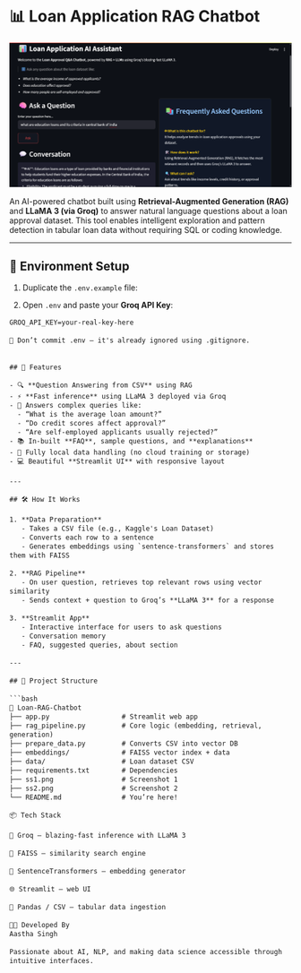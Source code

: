 # 📊 Loan Application RAG Chatbot

![ss1](ss1.png)

An AI-powered chatbot built using **Retrieval-Augmented Generation (RAG)** and **LLaMA 3 (via Groq)** to answer natural language questions about a loan approval dataset. This tool enables intelligent exploration and pattern detection in tabular loan data without requiring SQL or coding knowledge.

---

## 🔑 Environment Setup

1. Duplicate the `.env.example` file:


2. Open `.env` and paste your **Groq API Key**:

```env
GROQ_API_KEY=your-real-key-here

📌 Don’t commit .env — it's already ignored using .gitignore.


## 🚀 Features

- 🔍 **Question Answering from CSV** using RAG  
- ⚡ **Fast inference** using LLaMA 3 deployed via Groq  
- 🧠 Answers complex queries like:  
  - “What is the average loan amount?”  
  - “Do credit scores affect approval?”  
  - “Are self-employed applicants usually rejected?”  
- 📚 In-built **FAQ**, sample questions, and **explanations**  
- 🧼 Fully local data handling (no cloud training or storage)  
- 💻 Beautiful **Streamlit UI** with responsive layout  

---

## 🛠️ How It Works

1. **Data Preparation**  
   - Takes a CSV file (e.g., Kaggle's Loan Dataset)  
   - Converts each row to a sentence  
   - Generates embeddings using `sentence-transformers` and stores them with FAISS  

2. **RAG Pipeline**  
   - On user question, retrieves top relevant rows using vector similarity  
   - Sends context + question to Groq’s **LLaMA 3** for a response  

3. **Streamlit App**  
   - Interactive interface for users to ask questions  
   - Conversation memory  
   - FAQ, suggested queries, about section  

---

## 📂 Project Structure

```bash
📁 Loan-RAG-Chatbot
├── app.py                  # Streamlit web app
├── rag_pipeline.py         # Core logic (embedding, retrieval, generation)
├── prepare_data.py         # Converts CSV into vector DB
├── embeddings/             # FAISS vector index + data
├── data/                   # Loan dataset CSV
├── requirements.txt        # Dependencies
├── ss1.png                 # Screenshot 1
├── ss2.png                 # Screenshot 2
└── README.md               # You’re here!

📦 Tech Stack

🧠 Groq – blazing-fast inference with LLaMA 3

🔎 FAISS – similarity search engine

📄 SentenceTransformers – embedding generator

🌐 Streamlit – web UI

🧱 Pandas / CSV – tabular data ingestion

👩‍💻 Developed By
Aastha Singh

Passionate about AI, NLP, and making data science accessible through intuitive interfaces.

